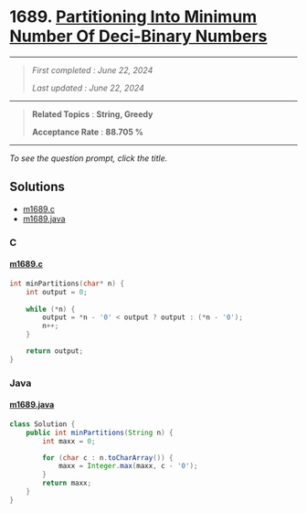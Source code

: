 # 1689. [Partitioning Into Minimum Number Of Deci-Binary Numbers](<https://leetcode.com/problems/partitioning-into-minimum-number-of-deci-binary-numbers>)

------

> *First completed : June 22, 2024*
>
> *Last updated : June 22, 2024*


------

> **Related Topics** : **String, Greedy**
>
> **Acceptance Rate** : **88.705 %**


------

*To see the question prompt, click the title.*

## Solutions

- [m1689.c](<../my-submissions/m1689.c>)
- [m1689.java](<../my-submissions/m1689.java>)
### C
#### [m1689.c](<../my-submissions/m1689.c>)
```C
int minPartitions(char* n) {
    int output = 0;
    
    while (*n) {
        output = *n - '0' < output ? output : (*n - '0');
        n++;
    }

    return output;
}
```

### Java
#### [m1689.java](<../my-submissions/m1689.java>)
```Java
class Solution {
    public int minPartitions(String n) {
        int maxx = 0;

        for (char c : n.toCharArray()) {
            maxx = Integer.max(maxx, c - '0');
        }
        return maxx;
    }
}
```

